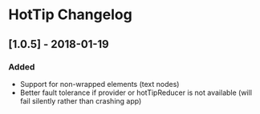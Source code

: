 HotTip Changelog
==============

## [1.0.5] - 2018-01-19
### Added
- Support for non-wrapped elements (text nodes)
- Better fault tolerance if provider or hotTipReducer is not available (will fail silently rather than crashing app)
